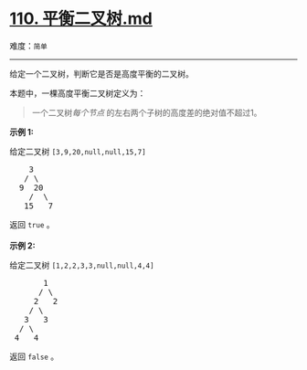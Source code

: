 # [110. 平衡二叉树.md](https://leetcode-cn.com/problems/balanced-binary-tree)

难度：`简单`

---

<p>给定一个二叉树，判断它是否是高度平衡的二叉树。</p>

<p>本题中，一棵高度平衡二叉树定义为：</p>

<blockquote>
<p>一个二叉树<em>每个节点&nbsp;</em>的左右两个子树的高度差的绝对值不超过1。</p>
</blockquote>

<p><strong>示例 1:</strong></p>

<p>给定二叉树 <code>[3,9,20,null,null,15,7]</code></p>

<pre>    3
   / \
  9  20
    /  \
   15   7</pre>

<p>返回 <code>true</code> 。<br>
<br>
<strong>示例 2:</strong></p>

<p>给定二叉树 <code>[1,2,2,3,3,null,null,4,4]</code></p>

<pre>       1
      / \
     2   2
    / \
   3   3
  / \
 4   4
</pre>

<p>返回&nbsp;<code>false</code> 。</p>

<p>&nbsp;</p>
